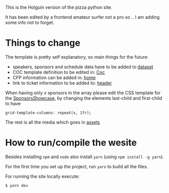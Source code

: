 This is the Holguín version of the pizza python site.

It has been edited by a frontend amateur surfer not a pro so .. I am adding some info not to forget.

# Things to change

The template is pretty self explanatory, so main things for the future:

- speakers, sponsors and schedule data have to be added to [dataset](src/dataset.ts)
- COC template definition to be edited in: [Coc](src/Components/Home/Sections/Coc.tsx)
- CFP information can be added in: [home](src/Components/Home/Sections/Speakers.tsx)
- link to ticket information to be added to: [header](src/Components/Header/index.tsx)

When having only _x_ sponsors in the array please edit the CSS template for the [SponsorsShowcase](src/Components/SponsorsShowcase/index.css), by changing the elements last-child and first-child to have

`grid-template-columns: repeat(x, 1fr);`

The rest is all the media which goes in [assets](assets)

# How to run/compile the wesite

Besides installing `npm` and `node` also install `yarn` (using `npm install -g yarn`).

For the first time you set up the project, run `yarn` to build all the files.

For running the site locally execute:

`$ yarn dev`
